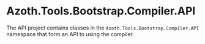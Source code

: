 # Azoth.Tools.Bootstrap.Compiler.API

The API project contains classes in the `Azoth.Tools.Bootstrap.Compiler.API` namespace that form an API to using the compiler.
